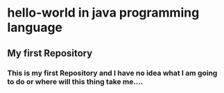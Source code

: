 # hello-world in java programming language

## My first Repository

### This is my first Repository and I have no idea what I am going to do or where will this thing take me....
